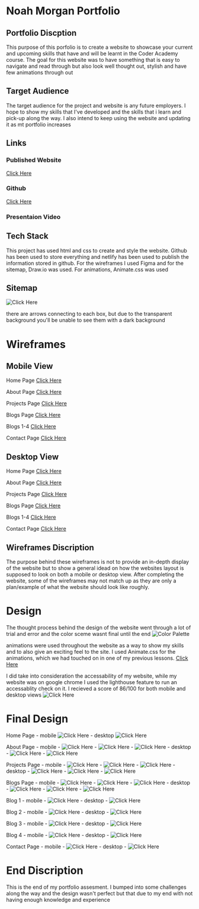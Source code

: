 # Noah Morgan Portfolio

## Portfolio Discption

This purpose of this porfolio is to create a website to showcase your current and upcoming skills that have and will be learnt in the Coder Academy course. The goal for this website was to have something that is easy to navigate and read through but also look well thought out, stylish and have few animations through out

## Target Audience
The target audience for the project and website is any future employers. I hope to show my skills that I've developed and the skills that i learn and pick-up along the way. I also intend to keep using the website and updating it as mt portfolio increases

## Links

### Published Website
[Click Here](https://noahmorgan.netlify.app)

### Github
[Click Here](https://github.com/Noah-Morgan2/Portfolio)

### Presentaion Video

## Tech Stack
This project has used html and css to create and style the website. Github has been used to store everything and netlify has been used to publish the information stored in github. For the wireframes I used Figma and for the sitemap, Draw.io was used. For animations, Animate.css was used




## Sitemap
![Click Here](docs/sitemap1.png)

there are arrows connecting to each box, but due to the transparent background you'll be unable to see them with a dark background

# Wireframes

## Mobile View 
Home Page [Click Here](<docs/wireframes/home page mobile.pdf>)


About Page [Click Here](<docs/wireframes/about page mobile.pdf>)


Projects Page [Click Here](<docs/wireframes/projects page mobile.pdf>)


Blogs Page [Click Here](<docs/wireframes/blogs page mobile.pdf>)


Blogs 1-4 [Click Here](<docs/wireframes/blogs 1-4 mobile.pdf>)


Contact Page [Click Here](<docs/wireframes/contact page mobile.pdf>)


## Desktop View
Home Page [Click Here](<docs/wireframes/home page wireframe.pdf>)


About Page [Click Here](<docs/wireframes/about page wireframe.pdf>)


Projects Page [Click Here](<docs/wireframes/projects page wireframe.pdf>)


Blogs Page [Click Here](<docs/wireframes/blogs page mobile.pdf>)


Blogs 1-4 [Click Here](<docs/wireframes/blogs 1-4 wireframe.pdf>)


Contact Page [Click Here](<docs/wireframes/contact page wireframe.pdf>)


## Wireframes Discription
The purpose behind these wireframes is not to provide an in-depth display of the website but to show a general idead on how the websites layout is supposed to look on both a mobile or desktop view. After completing the website, some of the wireframes may not match up as they are only a plan/example of what the website should look like roughly.


# Design
The thought process behind the design of the website went through a lot of trial and error and the color sceme wasnt final until the end 
![Color Palette](<docs/Screenshots/color palette.png>)

animations were used throughout the website as a way to show my skills and to also give an exciting feel to the site. I used Animate.css for the animations, which we had touched on in one of my previous lessons.
[Click Here](https://animate.style)

I did take into consideration the accessability of my website, while my website was on google chrome I used the lighthouse feature to run an accessablity check on it. I recieved a score of 86/100 for both mobile and desktop views
![Click Here](<docs/Screenshots/lighthouse score.png>)


# Final Design
Home Page 
        - mobile ![Click Here](<docs/Screenshots/final home page mobile.png>)
        - desktop ![Click Here](<docs/Screenshots/Final Home Page Desktop.png>)

About Page 
        - mobile - ![Click Here](<docs/Screenshots/final about page 1 mobile.png>)
                 - ![Click Here](<docs/Screenshots/final about page 2 mobile.png>)
                 - ![Click Here](<docs/Screenshots/final about page 3 mobile.png>)
        - desktop - ![Click Here](<docs/Screenshots/Final About Page 1 desktop.png>)
                  - ![Click Here](<docs/Screenshots/Final About Page 2 desktop.png>)

Projects Page
        - mobile - ![Click Here](<docs/Screenshots/Final projects page 1 mobile.png>)
                 - ![Click Here](<docs/Screenshots/final projects page 2 mobile.png>)
                 - ![Click Here](<docs/Screenshots/final projects page 3 mobile.png>)
        - desktop - ![Click Here](<docs/Screenshots/Final Projects Page 1 desktop.png>)
                 - ![Click Here](<docs/Screenshots/Final Projects page 2 desktop.png>)
                 - ![Click Here](<docs/Screenshots/final projects page 3 desktop.png>)

Blogs Page
        - mobile - ![Click Here](<docs/Screenshots/final blog page 1 mobile.png>)
                 - ![Click Here](<docs/Screenshots/final blog page 2 mobile.png>)
                 - ![Click Here](<docs/Screenshots/final blog page 3 mobile.png>)
        - desktop - ![Click Here](<docs/Screenshots/final blog page 1 desktop.png>)
                 - ![Click Here](<docs/Screenshots/final blog page2 desktop.png>)
                 - ![Click Here](<docs/Screenshots/final blogs page 3 desktop.png>)

Blog 1
        - mobile - ![Click Here](<docs/Screenshots/final blog 1 mobile.png>)
        - desktop - ![Click Here](<docs/Screenshots/final blog 1 desktop.png>)

Blog 2
        - mobile - ![Click Here](<docs/Screenshots/final blog 2 mobile.png>)
        - desktop - ![Click Here](<docs/Screenshots/final blog 2 desktop.png>)

Blog 3 
        - mobile - ![Click Here](<docs/Screenshots/final blog 3 mobile.png>)
        - desktop - ![Click Here](<docs/Screenshots/final blog 3 desktop.png>)

Blog 4
        - mobile - ![Click Here](<docs/Screenshots/final blog 4 mobile.png>)
        - desktop - ![Click Here](<docs/Screenshots/final blog 4 desktop.png>)

Contact Page 
        - mobile - ![Click Here](<docs/Screenshots/final contact page mobile.png>)
        - desktop - ![Click Here](<docs/Screenshots/final contact page desktop.png>)

# End Discription
This is the end of my portfolio assesment. I bumped into some challenges along the way and the design wasn't perfect but that due to my end with not having enough knowledge and experience


